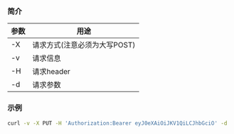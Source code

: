 ### 简介

参数	| 用途
---|---|
-X | 请求方式(注意必须为大写POST)
-v | 请求信息
-H | 请求header
-d | 请求参数

### 示例

```bash
curl -v -X PUT -H 'Authorization:Bearer eyJ0eXAiOiJKV1QiLCJhbGciO' -d 'age=18&cupSize=A' http://127.0.0.1/api/v1/userInfo
```